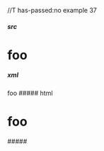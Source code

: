 //T has-passed:no
example 37
##### src
#                  foo                     
##### xml
<?xml version="1.0" encoding="UTF-8"?>
<!DOCTYPE document SYSTEM "CommonMark.dtd">
<document xmlns="http://commonmark.org/xml/1.0">
  <heading level="1">
    <text>foo</text>
  </heading>
</document>
##### html
<h1>foo</h1>
#####
